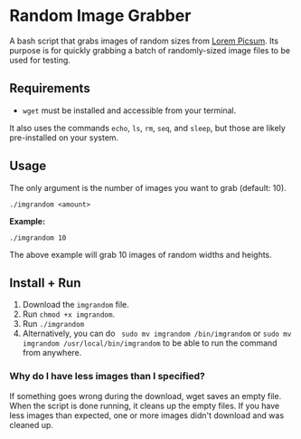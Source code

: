 # Random Image Grabber

A bash script that grabs images of random sizes from [Lorem Picsum](https://picsum.photos). Its purpose is for quickly grabbing a batch of randomly-sized image files to be used for testing.

## Requirements
- ```wget``` must be installed and accessible from your terminal.

It also uses the commands ```echo```, ```ls```, ```rm```, ```seq```, and ```sleep```, but those are likely pre-installed on your system.

## Usage
The only argument is the number of images you want to grab (default: 10).

```
./imgrandom <amount>
```

**Example:**
```
./imgrandom 10
```

The above example will grab 10 images of random widths and heights.

## Install + Run
1. Download the ```imgrandom``` file.
2. Run ```chmod +x imgrandom```.
3. Run ```./imgrandom```
4. Alternatively, you can do ` sudo mv imgrandom /bin/imgrandom` or `sudo mv imgrandom /usr/local/bin/imgrandom` to be able to run the command from anywhere.

### Why do I have less images than I specified?
If something goes wrong during the download, wget saves an empty file. When the script is done running, it cleans up the empty files. If you have less images than expected, one or more images didn't download and was cleaned up.
